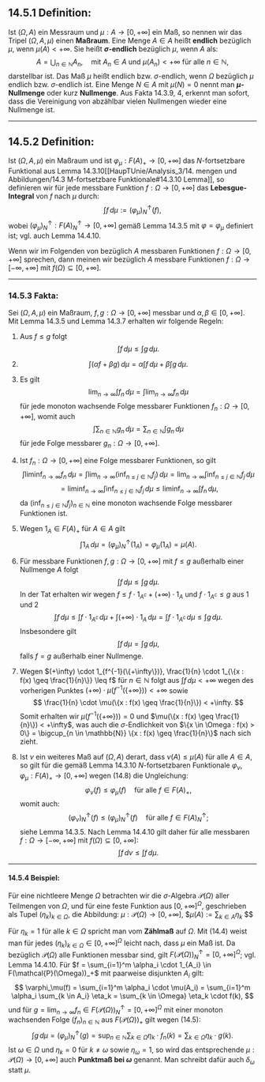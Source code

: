 ## 14.5.1 Definition: 

Ist $(\Omega, A)$ ein Messraum und $\mu : A \to [0, +\infty]$ ein Maß, so nennen wir das Tripel $(\Omega, A, \mu)$ einen **Maßraum**. Eine Menge $A \in A$ heißt **endlich** bezüglich $\mu$, wenn $\mu(A) < +\infty$. Sie heißt **$\sigma$-endlich** bezüglich $\mu$, wenn $A$ als: $$ A = \bigcup_{n \in \mathbb{N}} A_n, \quad \text{mit } A_n \in A \text{ und } \mu(A_n) < +\infty \text{ für alle } n \in \mathbb{N}, $$ darstellbar ist. Das Maß $\mu$ heißt endlich bzw. $\sigma$-endlich, wenn $\Omega$ bezüglich $\mu$ endlich bzw. $\sigma$-endlich ist. Eine Menge $N \in A$ mit $\mu(N) = 0$ nennt man **$\mu$-Nullmenge** oder kurz **Nullmenge**. Aus Fakta 14.3.9, 4, erkennt man sofort, dass die Vereinigung von abzählbar vielen Nullmengen wieder eine Nullmenge ist.

---

## 14.5.2 Definition: 

Ist $(\Omega, A, \mu)$ ein Maßraum und ist $\varphi_\mu : F(A)_+ \to [0, +\infty]$ das $N$-fortsetzbare Funktional aus Lemma 14.3.10[[HaupTUnie/Analysis_3/14. mengen und Abbildungen/14.3 M-fortsetzbare Funktionale#14.3.10 Lemma]], so definieren wir für jede messbare Funktion $f : \Omega \to [0, +\infty]$ das **Lebesgue-Integral** von $f$ nach $\mu$ durch: $$ \int f \, d\mu := (\varphi_\mu)^\uparrow_N(f), $$ wobei $(\varphi_\mu)^\uparrow_N : F(A)^\uparrow_N \to [0, +\infty]$ gemäß Lemma 14.3.5 mit $\varphi = \varphi_\mu$ definiert ist; vgl. auch Lemma 14.4.10. 

Wenn wir im Folgenden von bezüglich $A$ messbaren Funktionen $f : \Omega \to [0, +\infty]$ sprechen, dann meinen wir bezüglich $A$ messbare Funktionen $f : \Omega \to [-\infty, +\infty]$ mit $f(\Omega) \subseteq [0, +\infty]$.

---

### 14.5.3 Fakta:

Sei $(\Omega, A, \mu)$ ein Maßraum, $f, g : \Omega \to [0, +\infty]$ messbar und $\alpha, \beta \in [0, +\infty]$. Mit Lemma 14.3.5 und Lemma 14.3.7 erhalten wir folgende Regeln:

1. Aus $f \leq g$ folgt $$ \int f \, d\mu \leq \int g \, d\mu. $$
2. $$ \int (\alpha f + \beta g) \, d\mu = \alpha \int f \, d\mu + \beta \int g \, d\mu. $$
3. Es gilt $$ \lim_{n \to \infty} \int f_n \, d\mu = \int \lim_{n \to \infty} f_n \, d\mu $$ für jede monoton wachsende Folge messbarer Funktionen $f_n : \Omega \to [0, +\infty]$, womit auch $$ \int \sum_{n \in \mathbb{N}} g_n \, d\mu = \sum_{n \in \mathbb{N}} \int g_n \, d\mu $$ für jede Folge messbarer $g_n : \Omega \to [0, +\infty]$. 

4. Ist $f_n : \Omega \to [0, +\infty]$ eine Folge messbarer Funktionen, so gilt $$ \int \liminf_{n \to \infty} f_n \, d\mu = \int \lim_{n \to \infty} \left( \inf_{n \leq j \in \mathbb{N}} f_j \right) \, d\mu = \lim_{n \to \infty} \int \inf_{n \leq j \in \mathbb{N}} f_j \, d\mu $$ $$ = \liminf_{n \to \infty} \int \inf_{n \leq j \in \mathbb{N}} f_j \, d\mu \leq \liminf_{n \to \infty} \int f_n \, d\mu, $$ da $(\inf_{n \leq j \in \mathbb{N}} f_j)_{n \in \mathbb{N}}$ eine monoton wachsende Folge messbarer Funktionen ist. 

5. Wegen $1_A \in F(A)_+$ für $A \in A$ gilt $$ \int 1_A \, d\mu = (\varphi_\mu)^\uparrow_N(1_A) = \varphi_\mu(1_A) = \mu(A). $$
6. Für messbare Funktionen $f, g : \Omega \to [0, +\infty]$ mit $f \leq g$ außerhalb einer Nullmenge $A$ folgt $$ \int f \, d\mu \leq \int g \, d\mu. $$ In der Tat erhalten wir wegen $f \leq f \cdot 1_{A^c} + (+\infty) \cdot 1_A$ und $f \cdot 1_{A^c} \leq g$ aus 1 und 2 $$ \int f \, d\mu \leq \int f \cdot 1_{A^c} \, d\mu + \int (+\infty) \cdot 1_A \, d\mu = \int f \cdot 1_{A^c} \, d\mu \leq \int g \, d\mu. $$ Insbesondere gilt $$ \int f \, d\mu = \int g \, d\mu, $$ falls $f = g$ außerhalb einer Nullmenge. 

7. Wegen $(+\infty) \cdot 1_{f^{-1}(\{+\infty\})}, \frac{1}{n} \cdot 1_{\{x : f(x) \geq \frac{1}{n}\}} \leq f$ für $n \in \mathbb{N}$ folgt aus $\int f \, d\mu < +\infty$ wegen des vorherigen Punktes $(+\infty) \cdot \mu(f^{-1}(\{+\infty\})) < +\infty$ sowie $$ \frac{1}{n} \cdot \mu(\{x : f(x) \geq \frac{1}{n}\}) < +\infty. $$ Somit erhalten wir $\mu(f^{-1}(\{+\infty\})) = 0$ und $\mu(\{x : f(x) \geq \frac{1}{n}\}) < +\infty$, was auch die $\sigma$-Endlichkeit von $\{x \in \Omega : f(x) > 0\} = \bigcup_{n \in \mathbb{N}} \{x : f(x) \geq \frac{1}{n}\}$ nach sich zieht.

8. Ist $\nu$ ein weiteres Maß auf $(\Omega, A)$ derart, dass $\nu(A) \leq \mu(A)$ für alle $A \in A$, so gilt für die gemäß Lemma 14.3.10 $N$-fortsetzbaren Funktionale $\varphi_\nu, \varphi_\mu : F(A)_+ \to [0, +\infty]$ wegen (14.8) die Ungleichung: $$ \varphi_\nu(f) \leq \varphi_\mu(f) \quad \text{für alle } f \in F(A)_+, $$ womit auch: $$ (\varphi_\nu)^\uparrow_N(f) \leq (\varphi_\mu)^\uparrow_N(f) \quad \text{für alle } f \in F(A)^\uparrow_N; $$ siehe Lemma 14.3.5. Nach Lemma 14.4.10 gilt daher für alle messbaren $f : \Omega \to [-\infty, +\infty]$ mit $f(\Omega) \subseteq [0, +\infty]$: $$ \int f \, d\nu \leq \int f \, d\mu. $$
---

#### 14.5.4 Beispiel:

Für eine nichtleere Menge $\Omega$ betrachten wir die $\sigma$-Algebra $\mathcal{P}(\Omega)$ aller Teilmengen von $\Omega$, und für eine feste Funktion aus $[0, +\infty]^\Omega$, geschrieben als Tupel $(\eta_k)_{k \in \Omega}$, die Abbildung: $\mu : \mathcal{P}(\Omega) \to [0, +\infty],$ $$\mu(A) := \sum_{k \in A} \eta_k$ $$

Für $\eta_k = 1$ für alle $k \in \Omega$ spricht man vom **Zählmaß** auf $\Omega$. Mit (14.4) weist man für jedes $(\eta_k)_{k \in \Omega} \in [0, +\infty]^\Omega$ leicht nach, dass $\mu$ ein Maß ist. Da bezüglich $\mathcal{P}(\Omega)$ alle Funktionen messbar sind, gilt $F(\mathcal{P}(\Omega))^\uparrow_N = [0, +\infty]^\Omega$; vgl. Lemma 14.4.10. Für $f = \sum_{i=1}^m \alpha_i \cdot 1_{A_i} \in F(\mathcal{P}(\Omega))_+$ mit paarweise disjunkten $A_i$ gilt: $$ \varphi_\mu(f) = \sum_{i=1}^m \alpha_i \cdot \mu(A_i) = \sum_{i=1}^m \alpha_i \sum_{k \in A_i} \eta_k = \sum_{k \in \Omega} \eta_k \cdot f(k), $$ und für $g = \lim_{n \to \infty} f_n \in F(\mathcal{P}(\Omega))^\uparrow_N = [0, +\infty]^\Omega$ mit einer monoton wachsenden Folge $(f_n)_{n \in \mathbb{N}}$ aus $F(\mathcal{P}(\Omega))_+$ gilt wegen (14.5): $$ \int g \, d\mu = (\varphi_\mu)^\uparrow_N(g) = \sup_{n \in \mathbb{N}} \sum_{k \in \Omega} \eta_k \cdot f_n(k) = \sum_{k \in \Omega} \eta_k \cdot g(k). $$
Ist $\omega \in \Omega$ und $\eta_k = 0$ für $k \neq \omega$ sowie $\eta_\omega = 1$, so wird das entsprechende $\mu : \mathcal{P}(\Omega) \to [0, +\infty]$ auch **Punktmaß bei $\omega$** genannt. Man schreibt dafür auch $\delta_\omega$ statt $\mu$.

